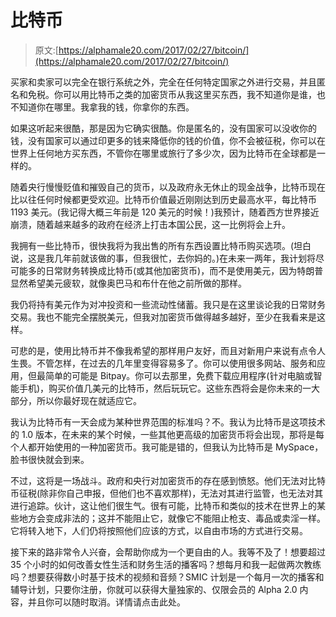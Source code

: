 # 比特币

> 原文:[https://alphamale20.com/2017/02/27/bitcoin/](https://alphamale20.com/2017/02/27/bitcoin/)

买家和卖家可以完全在银行系统之外，完全在任何特定国家之外进行交易，并且匿名和免税。你可以用比特币之类的加密货币从我这里买东西，我不知道你是谁，也不知道你在哪里。我拿我的钱，你拿你的东西。

如果这听起来很酷，那是因为它确实很酷。你是匿名的，没有国家可以没收你的钱，没有国家可以通过印更多的钱来降低你的钱的价值，你不会被征税，你可以在世界上任何地方买东西，不管你在哪里或旅行了多少次，因为比特币在全球都是一样的。

随着央行慢慢贬值和摧毁自己的货币，以及政府永无休止的现金战争，比特币现在比以往任何时候都更受欢迎。比特币价值最近刚刚达到历史最高水平，每比特币 1193 美元。(我记得大概三年前是 120 美元的时候！)我预计，随着西方世界接近崩溃，随着越来越多的政府在经济上打击本国公民，这一比例将会上升。

我拥有一些比特币，很快我将为我出售的所有东西设置比特币购买选项。(坦白说，这是我几年前就该做的事，但我很忙，去你妈的。)在未来一两年，我计划将尽可能多的日常财务转换成比特币(或其他加密货币)，而不是使用美元，因为特朗普显然希望美元疲软，就像奥巴马和布什在他之前所做的那样。

我仍将持有美元作为对冲投资和一些流动性储蓄。我只是在这里谈论我的日常财务交易。我也不能完全摆脱美元，但我对加密货币做得越多越好，至少在我看来是这样。

可悲的是，使用比特币并不像我希望的那样用户友好，而且对新用户来说有点令人生畏。不管怎样，在过去的几年里变得容易多了。你可以使用很多网站、服务和应用，但最简单的可能是 Bitpay。你可以去那里，免费下载应用程序(针对电脑或智能手机)，购买价值几美元的比特币，然后玩玩它。这些东西将会是你未来的一大部分，所以你最好现在就适应它。

我认为比特币有一天会成为某种世界范围的标准吗？不。我认为比特币是这项技术的 1.0 版本，在未来的某个时候，一些其他更高级的加密货币将会出现，那将是每个人都开始使用的一种加密货币。我可能是错的，但我认为比特币是 MySpace，脸书很快就会到来。

不过，这将是一场战斗。政府和央行对加密货币的存在感到愤怒。他们无法对比特币征税(除非你自己申报，但他们也不喜欢那样)，无法对其进行监管，也无法对其进行追踪。伙计，这让他们很生气。很有可能，比特币和类似的技术在世界上的某些地方会变成非法的；这并不能阻止它，就像它不能阻止枪支、毒品或卖淫一样。它将转入地下，人们仍将按照他们应该的方式，以自由市场的方式进行交易。

接下来的路非常令人兴奋，会帮助你成为一个更自由的人。我等不及了！想要超过 35 个小时的如何改善女性生活和财务生活的播客吗？想每月和我一起做两次教练吗？想要获得数小时基于技术的视频和音频？SMIC 计划是一个每月一次的播客和辅导计划，只要你注册，你就可以获得大量独家的、仅限会员的 Alpha 2.0 内容，并且你可以随时取消。详情请点击此处。